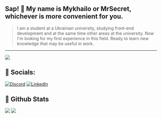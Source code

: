 ## Sap! 👋 My name is Mykhailo or MrSecret, whichever is more convenient for you.


> I am a student at a Ukrainian university, studying front-end development and at the same time other areas at the university. Now I'm looking for my first experience in this field. Ready to learn new knowledge that may be useful in work.

---
[![](https://visitcount.itsvg.in/api?id=test&icon=0&color=0)](https://visitcount.itsvg.in)

## 📌 Socials:

[![Discord](https://img.shields.io/badge/Discord-%237289DA.svg?logo=discord&logoColor=white)](https://discord.gg/Ct2F5H32Vg) [![LinkedIn](https://img.shields.io/badge/LinkedIn-%230077B5.svg?logo=linkedin&logoColor=white)](https://linkedin.com/in/mykhailo-siedashev-a307ba28b)


## 📌 Github Stats  
![](https://github-readme-stats.vercel.app/api?username=test&theme=dark&hide_border=false&include_all_commits=false&count_private=false)
![](https://github-readme-stats.vercel.app/api/top-langs/?username=test&theme=dark&hide_border=false&include_all_commits=false&count_private=false&layout=compact)
